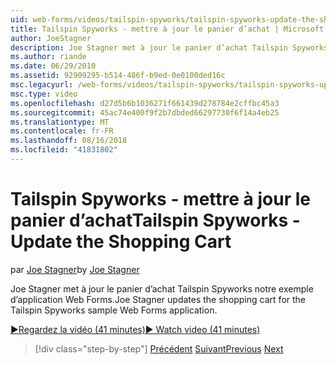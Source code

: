 ```yaml
---
uid: web-forms/videos/tailspin-spyworks/tailspin-spyworks-update-the-shopping-cart
title: Tailspin Spyworks - mettre à jour le panier d’achat | Microsoft Docs
author: JoeStagner
description: Joe Stagner met à jour le panier d’achat Tailspin Spyworks notre exemple d’application Web Forms.
ms.author: riande
ms.date: 06/29/2010
ms.assetid: 92909295-b514-486f-b9ed-0e0100ded16c
msc.legacyurl: /web-forms/videos/tailspin-spyworks/tailspin-spyworks-update-the-shopping-cart
msc.type: video
ms.openlocfilehash: d27d5b6b1036271f661439d278784e2cffbc45a3
ms.sourcegitcommit: 45ac74e400f9f2b7dbded66297730f6f14a4eb25
ms.translationtype: MT
ms.contentlocale: fr-FR
ms.lasthandoff: 08/16/2018
ms.locfileid: "41831802"
---
```

<a name="tailspin-spyworks---update-the-shopping-cart"></a><span data-ttu-id="38e36-103">Tailspin Spyworks - mettre à jour le panier d’achat</span><span class="sxs-lookup"><span data-stu-id="38e36-103">Tailspin Spyworks - Update the Shopping Cart</span></span>
====================
<span data-ttu-id="38e36-104">par [Joe Stagner](https://github.com/JoeStagner)</span><span class="sxs-lookup"><span data-stu-id="38e36-104">by [Joe Stagner](https://github.com/JoeStagner)</span></span>

<span data-ttu-id="38e36-105">Joe Stagner met à jour le panier d’achat Tailspin Spyworks notre exemple d’application Web Forms.</span><span class="sxs-lookup"><span data-stu-id="38e36-105">Joe Stagner updates the shopping cart for the Tailspin Spyworks sample Web Forms application.</span></span>

[<span data-ttu-id="38e36-106">&#9654;Regardez la vidéo (41 minutes)</span><span class="sxs-lookup"><span data-stu-id="38e36-106">&#9654; Watch video (41 minutes)</span></span>](https://channel9.msdn.com/Blogs/ASP-NET-Site-Videos/tailspin-spyworks-update-the-shopping-cart)

> [!div class="step-by-step"]
> <span data-ttu-id="38e36-107">[Précédent](tailspin-spyworks-display-shopping-cart.md)
> [Suivant](tailspin-spyworks-migrate-the-shopping-cart.md)</span><span class="sxs-lookup"><span data-stu-id="38e36-107">[Previous](tailspin-spyworks-display-shopping-cart.md)
[Next](tailspin-spyworks-migrate-the-shopping-cart.md)</span></span>
